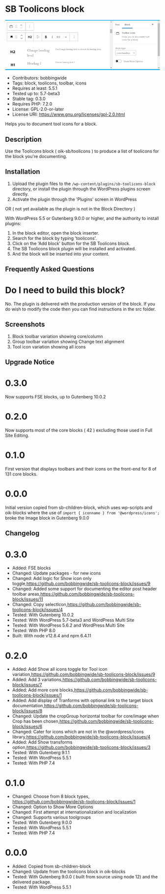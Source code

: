 # SB Toolicons block 
![banner](https://raw.githubusercontent.com/bobbingwide/sb-toolicons-block/master/assets/sb-toolicons-block-banner-772x250.jpg)
* Contributors:      bobbingwide
* Tags:              block, toolicons, toolbar, icons
* Requires at least: 5.5.1
* Tested up to:      5.7-beta3
* Stable tag:        0.3.0
* Requires PHP:      7.2.0
* License:           GPL-2.0-or-later
* License URI:       https://www.gnu.org/licenses/gpl-2.0.html

Helps you to document tool icons for a block.

## Description 
Use the Toolicons block ( oik-sb/toolicons ) to produce a list of toolicons for the block you're documenting.

## Installation 

1. Upload the plugin files to the `/wp-content/plugins/sb-toolicons-block` directory, or install the plugin through the WordPress plugins screen directly.
1. Activate the plugin through the 'Plugins' screen in WordPress

OR ( not yet available as the plugin is not in the Block Directory )

With WordPress 5.5 or Gutenberg 9.0.0 or higher, and the authority to install plugins:

1. In the block editor, open the block inserter.
1. Search for the block by typing 'toolicons'.
1. Click on the 'Add block' button for the SB Toolicons block.
1. The SB Toolicons block plugin will be installed and activated.
1. And the block will be inserted into your content.

## Frequently Asked Questions 

# Do I need to build this block? 
No. The plugin is delivered with the production version of the block.
If you do wish to modify the code then you can find instructions in the src folder.

## Screenshots 
1. Block toolbar variation showing core/column
2. Group toolbar variation showing Change text alignment
3. Tool icon variation showing all icons

## Upgrade Notice 
# 0.3.0 
Now supports FSE blocks, up to Gutenberg 10.0.2

# 0.2.0 
Now supports most of the core blocks ( 42 ) excluding those used in Full Site Editing.

# 0.1.0 
First version that displays toolbars and their icons on the front-end for 8 of 131 core blocks.

# 0.0.0 
Initial version copied from sb-children-block, which uses wp-scripts and oik-blocks
where the use of `import { iconname } from '@wordpress/icons';` broke the Image block in Gutenberg 9.0.0

## Changelog 
# 0.3.0 
* Added: FSE blocks
* Changed: Update packages - for new icons
* Changed: Add logic for Show icon only toggle,https://github.com/bobbingwide/sb-toolicons-block/issues/9
* Changed: Added some support for documenting the editor post header toolbar areas,https://github.com/bobbingwide/sb-toolicons-block/issues/11
* Changed: Copy selectIcon,https://github.com/bobbingwide/sb-toolicons-block/issues/4
* Tested: With Gutenberg 10.0.2
* Tested: With WordPress 5.7-beta3 and WordPress Multi Site
* Tested: With WordPress 5.6.2 and WordPress Multi Site
* Tested: With PHP 8.0
* Built: With node v12.8.4 and npm 6.4.11

# 0.2.0 
* Added: Add Show all icons toggle for Tool icon variation,https://github.com/bobbingwide/sb-toolicons-block/issues/9
* Added: Add 3 variations,https://github.com/bobbingwide/sb-toolicons-block/issues/7
* Added: Add more core blocks,https://github.com/bobbingwide/sb-toolicons-block/issues/1
* Added: Add display of Tranforms with optional link to the target block documentation,https://github.com/bobbingwide/sb-toolicons-block/issues/8
* Changed: Update the cropGroup horizontal toolbar for core/image when Crop has been chosen,https://github.com/bobbingwide/sb-toolicons-block/issues/6
* Changed: Cater for icons which are not in the @wordpress/icons library,https://github.com/bobbingwide/sb-toolicons-block/issues/4
* Added: Add Show transforms option,https://github.com/bobbingwide/sb-toolicons-block/issues/3
* Tested: With Gutenberg 9.1.1
* Tested: With WordPress 5.5.1
* Tested: With PHP 7.4

# 0.1.0 
* Changed: Choose from 8 block types, https://github.com/bobbingwide/sb-toolicons-block/issues/1
* Changed: Option to Show More Options
* Changed: First attempt at internationalization and localization
* Changed: Supports various toolgroups
* Tested: With Gutenberg 9.0.0
* Tested: With WordPress 5.5.1
* Tested: With PHP 7.4


# 0.0.0 
* Added: Copied from sb-children-block
* Changed: Update from the toolicons block in oik-blocks
* Tested: With Gutenberg 9.0.0 ( built from source using node 12) and the delivered package.
* Tested: With WordPress 5.5.1
